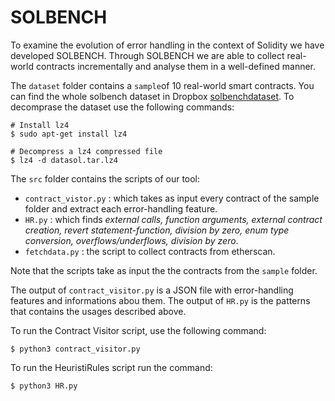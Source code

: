 # SOLBENCH

To examine the evolution of error handling in the context of Solidity we have developed SOLBENCH. Through SOLBENCH we are able to collect real-world contracts incrementally and analyse them in a well-defined manner.

The `dataset` folder contains a `sample`of 10 real-world smart contracts.
You can find the whole solbench dataset in Dropbox [solbenchdataset](https://www.dropbox.com/scl/fo/syt16map4ucuxbkgzptnq/h?rlkey=z15p3m7scqk5gb0yuwbljywfc&dl=0). To decomprase the dataset use the following commands:

```
# Install lz4
$ sudo apt-get install lz4

# Decompress a lz4 compressed file
$ lz4 -d datasol.tar.lz4

```

The `src` folder contains the scripts of our tool:
 - `contract_vistor.py` : which takes as input every contract of the sample folder and extract each error-handling feature.
 - `HR.py` : which finds *external calls, function arguments, external contract creation, revert statement-function, division by zero, enum type conversion, overflows/underflows, division by zero*.
 - `fetchdata.py` : the script to collect contracts from etherscan.

Note that the scripts take as input the the contracts from the `sample` folder.

The output of `contract_visitor.py` is a JSON file with error-handling features and informations abou them.
The output of `HR.py` is the patterns that contains the usages described above.

To run the Contract Visitor script, use the following command:
```
$ python3 contract_visitor.py
```

To run the HeuristiRules script run the command:
```
$ python3 HR.py
```
